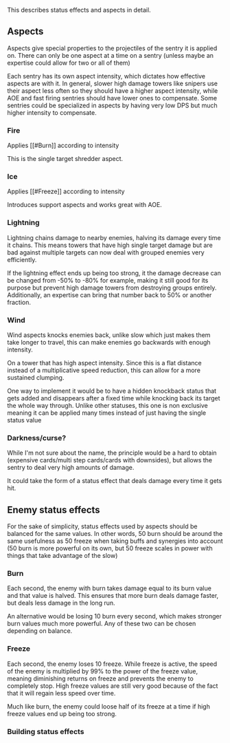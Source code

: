 This describes status effects and aspects in detail.

## Aspects

Aspects give special properties to the projectiles of the sentry it is applied on. There can only be one aspect at a time on a sentry (unless maybe an expertise could allow for two or all of them)

Each sentry has its own aspect intensity, which dictates how effective aspects are with it. In general, slower high damage towers like snipers use their aspect less often so they should have a higher aspect intensity, while AOE and fast firing sentries should have lower ones to compensate. Some sentries could be specialized in aspects by having very low DPS but much higher intensity to compensate.

### Fire

Applies [[#Burn]] according to intensity

This is the single target shredder aspect.

### Ice

Applies [[#Freeze]] according to intensity

Introduces support aspects and works great with AOE.

### Lightning

Lightning chains damage to nearby enemies, halving its damage every time it chains. This means towers that have high single target damage but are bad against multiple targets can now deal with grouped enemies very efficiently.

If the lightning effect ends up being too strong, it the damage decrease can be changed from -50% to -80% for example, making it still good for its purpose but prevent high damage towers from destroying groups entirely. Additionally, an expertise can bring that number back to 50% or another fraction.

### Wind

Wind aspects knocks enemies back, unlike slow which just makes them take longer to travel, this can make enemies go backwards with enough intensity.

On a tower that has high aspect intensity. Since this is a flat distance instead of a multiplicative speed reduction, this can allow for a more sustained clumping.

One way to implement it would be to have a hidden knockback status that gets added and disappears after a fixed time while knocking back its target the whole way through. Unlike other statuses, this one is non exclusive meaning it can be applied many times instead of just having the single status value 

### Darkness/curse?

While I'm not sure about the name, the principle would be a hard to obtain (expensive cards/multi step cards/cards with downsides), but allows the sentry to deal very high amounts of damage.

It could take the form of a status effect that deals damage every time it gets hit. 

## Enemy status effects

For the sake of simplicity, status effects used by aspects should be balanced for the same values. In other words, 50 burn should be around the same usefulness as 50 freeze when taking buffs and synergies into account (50 burn is more powerful on its own, but 50 freeze scales in power with things that take advantage of the slow)

### Burn

Each second, the enemy with burn takes damage equal to its burn value and that value is halved. This ensures that more burn deals damage faster, but deals less damage in the long run.

An alternative would be losing 10 burn every second, which makes stronger burn values much more powerful. Any of these two can be chosen depending on balance.

### Freeze

Each second, the enemy loses 10 freeze. While freeze is active, the speed of the enemy is multiplied by 99% to the power of the freeze value, meaning diminishing returns on freeze and prevents the enemy to completely stop. High freeze values are still very good because of the fact that it will regain less speed over time.

Much like burn, the enemy could loose half of its freeze at a time if high freeze values end up being too strong.

### Building status effects

